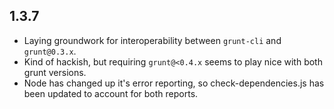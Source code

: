 1.3.7
------------------
- Laying groundwork for interoperability between `grunt-cli` and `grunt@0.3.x`.
- Kind of hackish, but requiring `grunt@<0.4.x` seems to play nice with both grunt versions.
- Node has changed up it's error reporting, so check-dependencies.js has been updated to account for both reports.
